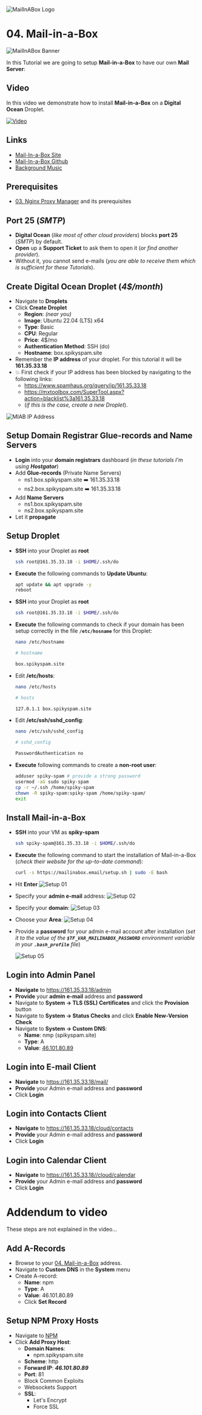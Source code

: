 ![MailInABox Logo](_assets/images/mailinabox.png)
# 04. Mail-in-a-Box

![MailInABox Banner](_assets/images/mailinabox_banner.png)

In this Tutorial we are going to setup **Mail-in-a-Box** to have our own **Mail Server**:

## Video

In this video we demonstrate how to install **Mail-in-a-Box** on a **Digital Ocean** Droplet.

[![Video](_assets/images/miab-video.png)](https://youtu.be/TwhUXGHdLvg)

## Links

- [Mail-In-a-Box Site](https://mailinabox.email/)
- [Mail-In-a-Box Github](https://github.com/mail-in-a-box/mailinabox)
- [Background Music](https://freesound.org/people/Migfus20/sounds/683260)

## Prerequisites

- [03. Nginx Proxy Manager](../03_nginx_proxy_manager/README.md) and its prerequisites

## Port 25 (*SMTP*)

- **Digital Ocean** (*like most of other cloud providers*) blocks **port 25** (*SMTP*) by default.
- **Open** up a **Support Ticket** to ask them to open it (*or find another provider*).
- Without it, you cannot send e-mails (*you are able to receive them which is sufficient for these Tutorials*).

## Create Digital Ocean Droplet (*4$/month*)

- Navigate to **Droplets**
- Click **Create Droplet**
  - **Region**: *(near you)*
  - **Image**: Ubuntu 22.04 (LTS) x64
  - **Type**: Basic
  - **CPU**: Regular
  - **Price**: 4$/mo
  - **Authentication Method**: SSH (do)
  - **Hostname**: box.spikyspam.site
- Remember the **IP address** of your droplet. For this tutorial it will be **161.35.33.18**
- 💥 First check if your IP address has been blocked by navigating to the following links:
  - https://www.spamhaus.org/query/ip/161.35.33.18
  - https://mxtoolbox.com/SuperTool.aspx?action=blacklist%3a161.35.33.18
  - (*if this is the case, create a new Droplet*).

![MIAB IP Address](_assets/images/ip.png)

## Setup Domain Registrar Glue-records and Name Servers

- **Login** into your **domain registrars** dashboard (*in these tutorials I'm using **Hostgator***)
- Add **Glue-records** (Private Name Servers)
  - ns1.box.spikyspam.site ➡️ 161.35.33.18
  - ns2.box.spikyspam.site ➡️ 161.35.33.18
- Add **Name Servers**
  - ns1.box.spikyspam.site
  - ns2.box.spikyspam.site
- Let it **propagate**

## Setup Droplet

- **SSH** into your Droplet as **root**
  ```bash
  ssh root@161.35.33.18 -i $HOME/.ssh/do
  ```

- **Execute** the following commands to **Update Ubuntu**:
  ```bash
  apt update && apt upgrade -y
  reboot
  ```

- **SSH** into your Droplet as **root**
  ```bash
  ssh root@161.35.33.18 -i $HOME/.ssh/do
  ```

- **Execute** the following commands to check if your domain has been setup correctly in the file **`/etc/hosname`** for this Droplet:
  ```bash
  nano /etc/hostname
  ```
  ```bash
  # hostname

  box.spikyspam.site
  ```

- Edit **/etc/hosts**:
  ```bash
  nano /etc/hosts
  ```
  ```bash
  # hosts

  127.0.1.1 box.spikyspam.site
  ```

- Edit **/etc/ssh/sshd_config**:
  ```bash
  nano /etc/ssh/sshd_config
  ```

  ```bash
  # sshd_config

  PasswordAuthentication no
  ```

- **Execute** following commands to create a **non-root user**:
  ```bash
  adduser spiky-spam # provide a strong password
  usermod -aG sudo spiky-spam
  cp -r ~/.ssh /home/spiky-spam
  chown -R spiky-spam:spiky-spam /home/spiky-spam/
  exit
  ```

## Install Mail-in-a-Box

- **SSH** into your VM as **spiky-spam**
  ```bash
  ssh spiky-spam@161.35.33.18 -i $HOME/.ssh/do
  ```

- **Execute** the following command to start the installation of Mail-in-a-Box (*check their website for the up-to-date command*):
  ```bash
  curl -s https://mailinabox.email/setup.sh | sudo -E bash
  ```

- Hit **Enter**
  ![Setup 01](_assets/images/setup_01.png)

- Specify your **admin e-mail** address:
  ![Setup 02](_assets/images/setup_02.png)

- Specify your **domain**:
  ![Setup 03](_assets/images/setup_03.png)

- Choose your **Area**:
  ![Setup 04](_assets/images/setup_04.png)

- Provide a **password** for your admin e-mail account after installation (*set it to the value of the ***`$TF_VAR_MAILINABOX_PASSWORD`*** environment variable in your ***`.bash_profile`*** file*)

  ![Setup 05](_assets/images/setup_05.png)

## Login into Admin Panel

- **Navigate** to https://161.35.33.18/admin
- **Provide** your **admin e-mail** address and **password**
- Navigate to **System → TLS (SSL) Certificates** and click the **Provision** button
- Navigate to **System → Status Checks** and click **Enable New-Version Check**
- Navigate to **System → Custom DNS**:
  - **Name**: nmp (spikyspam.site)
  - **Type**: A
  - **Value**: [46.101.80.89](../03_nginx_proxy_manager/README.md)

## Login into E-mail Client

- **Navigate** to https://161.35.33.18/mail/
- **Provide** your Admin e-mail address and **password**
- Click **Login**

## Login into Contacts Client

- **Navigate** to https://161.35.33.18/cloud/contacts
- **Provide** your Admin e-mail address and **password**
- Click **Login**

## Login into Calendar Client

- **Navigate** to https://161.35.33.18//cloud/calendar
- **Provide** your Admin e-mail address and **password**
- Click **Login**

# Addendum to video

These steps are not explained in the video...

## Add A-Records

- Browse to your [04. Mail-in-a-Box](../04_mail_in_a_box/README.md) address.
- Navigate to **Custom DNS** in the **System** menu
- Create A-record:
  - **Name**: npm
  - **Type**: A
  - **Value**: 46.101.80.89
  - Click **Set Record**

## Setup NPM Proxy Hosts

- Navigate to [NPM](https://spikyspam.site)
- Click **Add Proxy Host**:
  - **Domain Names**: 
    - npm.spikyspam.site
  - **Scheme**: http
  - **Forward IP**: ***46.101.80.89***
  - **Port**: 81
  - Block Common Exploits
  - Websockets Support
  - **SSL**:
    - Let's Encrypt
    - Force SSL